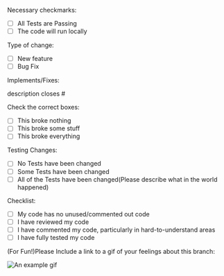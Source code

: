 Necessary checkmarks:

  - [ ] All Tests are Passing
  - [ ] The code will run locally

Type of change:

  - [ ] New feature
  - [ ] Bug Fix

Implements/Fixes:

  description closes #

Check the correct boxes:

  - [ ] This broke nothing
  - [ ] This broke some stuff
  - [ ] This broke everything

Testing Changes:

  - [ ] No Tests have been changed
  - [ ] Some Tests have been changed
  - [ ] All of the Tests have been changed(Please describe what in the world happened)

Checklist:

  - [ ] My code has no unused/commented out code
  - [ ] I have reviewed my code
  - [ ] I have commented my code, particularly in hard-to-understand areas
  - [ ] I have fully tested my code

(For Fun!)Please Include a link to a gif of your feelings about this branch:

![An example gif](https://media4.giphy.com/media/xUPGcAep2BZhomS0HC/giphy.gif?cid=5a38a5a2pbsv5asqdofnavqstx8we7bim8rmswg28786l10v&rid=giphy.gif)
